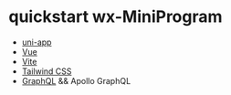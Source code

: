 # quickstart wx-MiniProgram

- [uni-app](https://zh.uniapp.dcloud.io/)
- [Vue](https://staging-cn.vuejs.org/)
- [Vite](https://cn.vitejs.dev/)
- [Tailwind CSS](https://tailwindcss.com/)
- [GraphQL](https://graphql.cn) && Apollo GraphQL
